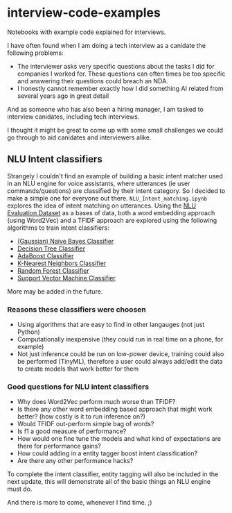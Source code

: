# interview-code-examples
Notebooks with example code explained for interviews. 

I have often found when I am doing a tech interview as a canidate the following problems:
* The interviewer asks very specific questions about the tasks I did for companies I worked for. These questions can often times be too specific and answering their questions could breach an NDA.
* I honestly cannot remember exactly how I did something AI related from several years ago in great detail

And as someone who has also been a hiring manager, I am tasked to interview canidates, including tech interviews.

I thought it might be great to come up with some small challenges we could go through to aid canidates and interviewers alike. 

##  NLU Intent classifiers
Strangely I couldn't find an example of building a basic intent matcher used in an NLU engine for voice assistants, where utterances (ie user commands/questions) are classified by their intent category. So I decided to make a simple one for everyone out there. 
`NLU_Intent_matching.ipynb` explores the idea of intent matching on utterances. Using the [NLU Evaluation Dataset](https://github.com/xliuhw/NLU-Evaluation-Data) as a bases of data, both a word embedding approach (using Word2Vec) and a TFIDF approach are explored using the following algorithms to train intent classifiers:
* [(Gaussian) Naive Bayes Classifier](https://scikit-learn.org/stable/modules/generated/sklearn.naive_bayes.GaussianNB.html)
* [Decision Tree Classifier](https://scikit-learn.org/stable/modules/generated/sklearn.tree.DecisionTreeClassifier.html)
* [AdaBoost Classifier](https://scikit-learn.org/stable/modules/generated/sklearn.ensemble.AdaBoostClassifier.html)
* [K-Nearest Neighbors Classifier](https://scikit-learn.org/stable/modules/generated/sklearn.neighbors.KNeighborsClassifier.html)
* [Random Forest Classifier](https://scikit-learn.org/stable/modules/generated/sklearn.ensemble.RandomForestClassifier.html)
* [Support Vector Machine Classifier](https://scikit-learn.org/stable/modules/generated/sklearn.svm.SVC.html)

More may be added in the future. 

### Reasons these classifiers were choosen
* Using algorithms that are easy to find in other langauges (not just Python)
* Computationally inexpensive (they could run in real time on a phone, for example)
* Not just inference could be run on low-power device, training could also be performed (TinyML), therefore a user could always add/edit the data to create models that work better for them

### Good questions for NLU intent classifiers
* Why does Word2Vec perform much worse than TFIDF?
* Is there any other word embedding based approach that might work better? (how costly is it to run inference on?)
* Would TFIDF out-perform simple bag of words?
* Is f1 a good measure of performance?
* How would one fine tune the models and what kind of expectations are there for performance gains?
* How could adding in a entity tagger boost intent classification?
* Are there any other performance hacks?


To complete the intent classifier, entity tagging will also be included in the next update, this will demonstrate all of the basic things an NLU engine must do.


And there is more to come, whenever I find time. ;)
